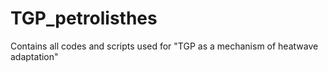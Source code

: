 # TGP_petrolisthes
Contains all codes and scripts used for "TGP as a mechanism of heatwave adaptation"
